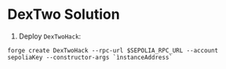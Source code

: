 # DexTwo Solution

1) Deploy `DexTwoHack`:

```
forge create DexTwoHack --rpc-url $SEPOLIA_RPC_URL --account sepoliaKey --constructor-args `ìnstanceAddress`
```
